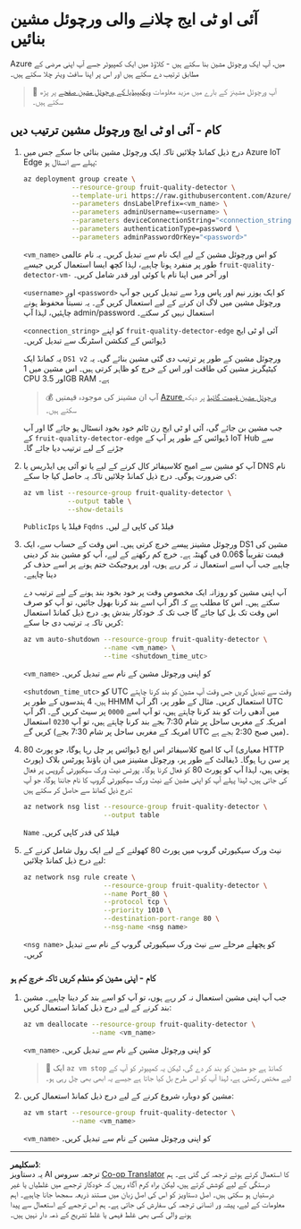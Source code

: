 <!--
CO_OP_TRANSLATOR_METADATA:
{
  "original_hash": "24dc783a600e20251211987b36370e93",
  "translation_date": "2025-08-26T22:02:26+00:00",
  "source_file": "4-manufacturing/lessons/3-run-fruit-detector-edge/vm-iotedge.md",
  "language_code": "ur"
}
-->
# آئی او ٹی ایج چلانے والی ورچوئل مشین بنائیں

Azure میں، آپ ایک ورچوئل مشین بنا سکتے ہیں - کلاؤڈ میں ایک کمپیوٹر جسے آپ اپنی مرضی کے مطابق ترتیب دے سکتے ہیں اور اس پر اپنا سافٹ ویئر چلا سکتے ہیں۔

> 💁 آپ ورچوئل مشینز کے بارے میں مزید معلومات [ویکیپیڈیا کے ورچوئل مشین صفحے](https://wikipedia.org/wiki/Virtual_machine) پر پڑھ سکتے ہیں۔

## کام - آئی او ٹی ایج ورچوئل مشین ترتیب دیں

1. درج ذیل کمانڈ چلائیں تاکہ ایک ورچوئل مشین بنائی جا سکے جس میں Azure IoT Edge پہلے سے انسٹال ہو:

    ```sh
    az deployment group create \
                --resource-group fruit-quality-detector \
                --template-uri https://raw.githubusercontent.com/Azure/iotedge-vm-deploy/1.2.0/edgeDeploy.json \
                --parameters dnsLabelPrefix=<vm_name> \
                --parameters adminUsername=<username> \
                --parameters deviceConnectionString="<connection_string>" \
                --parameters authenticationType=password \
                --parameters adminPasswordOrKey="<password>"
    ```

    `<vm_name>` کو اس ورچوئل مشین کے لیے ایک نام سے تبدیل کریں۔ یہ نام عالمی طور پر منفرد ہونا چاہیے، لہذا کچھ ایسا استعمال کریں جیسے `fruit-quality-detector-vm-` اور آخر میں اپنا نام یا کوئی اور قدر شامل کریں۔

    `<username>` اور `<password>` کو ایک یوزر نیم اور پاس ورڈ سے تبدیل کریں جو آپ ورچوئل مشین میں لاگ ان کرنے کے لیے استعمال کریں گے۔ یہ نسبتاً محفوظ ہونے چاہئیں، لہذا آپ admin/password استعمال نہیں کر سکتے۔

    `<connection_string>` کو اپنے `fruit-quality-detector-edge` آئی او ٹی ایج ڈیوائس کے کنکشن اسٹرنگ سے تبدیل کریں۔

    یہ کمانڈ ایک `DS1 v2` ورچوئل مشین کے طور پر ترتیب دی گئی مشین بنائے گی۔ یہ کیٹیگریز مشین کی طاقت اور اس کے خرچ کو ظاہر کرتی ہیں۔ اس مشین میں 1 CPU اور 3.5GB RAM ہے۔

    > 💰 آپ ان مشینز کی موجودہ قیمتیں [Azure ورچوئل مشین قیمت گائیڈ](https://azure.microsoft.com/pricing/details/virtual-machines/linux/?WT.mc_id=academic-17441-jabenn) پر دیکھ سکتے ہیں۔

    جب مشین بن جائے گی، آئی او ٹی ایج رن ٹائم خود بخود انسٹال ہو جائے گا اور آپ کے `fruit-quality-detector-edge` ڈیوائس کے طور پر آپ کے IoT Hub سے جڑنے کے لیے ترتیب دیا جائے گا۔

1. آپ کو مشین سے امیج کلاسیفائر کال کرنے کے لیے یا تو آئی پی ایڈریس یا DNS نام کی ضرورت ہوگی۔ درج ذیل کمانڈ چلائیں تاکہ یہ حاصل کیا جا سکے:

    ```sh
    az vm list --resource-group fruit-quality-detector \
               --output table \
               --show-details
    ```

    `PublicIps` فیلڈ یا `Fqdns` فیلڈ کی کاپی لے لیں۔

1. ورچوئل مشینز پیسے خرچ کرتی ہیں۔ اس وقت کے حساب سے، ایک DS1 مشین کی قیمت تقریباً $0.06 فی گھنٹہ ہے۔ خرچ کم رکھنے کے لیے، آپ کو مشین بند کر دینی چاہیے جب آپ اسے استعمال نہ کر رہے ہوں، اور پروجیکٹ ختم ہونے پر اسے حذف کر دینا چاہیے۔

    آپ اپنی مشین کو روزانہ ایک مخصوص وقت پر خود بخود بند ہونے کے لیے ترتیب دے سکتے ہیں۔ اس کا مطلب ہے کہ اگر آپ اسے بند کرنا بھول جائیں، تو آپ کو صرف اس وقت تک بل کیا جائے گا جب تک کہ خودکار بندش ہو۔ درج ذیل کمانڈ استعمال کریں تاکہ یہ ترتیب دی جا سکے:

    ```sh
    az vm auto-shutdown --resource-group fruit-quality-detector \
                        --name <vm_name> \
                        --time <shutdown_time_utc>
    ```

    `<vm_name>` کو اپنی ورچوئل مشین کے نام سے تبدیل کریں۔

    `<shutdown_time_utc>` کو UTC وقت سے تبدیل کریں جس وقت آپ مشین کو بند کرنا چاہتے ہیں، 4 ہندسوں کے طور پر HHMM استعمال کریں۔ مثال کے طور پر، اگر آپ UTC میں آدھی رات کو بند کرنا چاہتے ہیں، تو آپ اسے `0000` پر سیٹ کریں گے۔ اگر آپ امریکہ کے مغربی ساحل پر شام 7:30 بجے بند کرنا چاہتے ہیں، تو آپ `0230` استعمال کریں گے (امریکہ کے مغربی ساحل پر شام 7:30 بجے UTC میں صبح 2:30 بجے ہے)۔

1. آپ کا امیج کلاسیفائر اس ایج ڈیوائس پر چل رہا ہوگا، جو پورٹ 80 (معیاری HTTP پورٹ) پر سن رہا ہوگا۔ ڈیفالٹ کے طور پر، ورچوئل مشینز میں ان باؤنڈ پورٹس بلاک ہوتی ہیں، لہذا آپ کو پورٹ 80 کو فعال کرنا ہوگا۔ پورٹس نیٹ ورک سیکیورٹی گروپس پر فعال کی جاتی ہیں، لہذا پہلے آپ کو اپنی مشین کے نیٹ ورک سیکیورٹی گروپ کا نام جاننا ہوگا، جو آپ درج ذیل کمانڈ سے حاصل کر سکتے ہیں:

    ```sh
    az network nsg list --resource-group fruit-quality-detector \
                        --output table
    ```

    `Name` فیلڈ کی قدر کاپی کریں۔

1. نیٹ ورک سیکیورٹی گروپ میں پورٹ 80 کھولنے کے لیے ایک رول شامل کرنے کے لیے درج ذیل کمانڈ چلائیں:

    ```sh
    az network nsg rule create \
                        --resource-group fruit-quality-detector \
                        --name Port_80 \
                        --protocol tcp \
                        --priority 1010 \
                        --destination-port-range 80 \
                        --nsg-name <nsg name>
    ```

    `<nsg name>` کو پچھلے مرحلے سے نیٹ ورک سیکیورٹی گروپ کے نام سے تبدیل کریں۔

### کام - اپنی مشین کو منظم کریں تاکہ خرچ کم ہو

1. جب آپ اپنی مشین استعمال نہ کر رہے ہوں، تو آپ کو اسے بند کر دینا چاہیے۔ مشین بند کرنے کے لیے درج ذیل کمانڈ استعمال کریں:

    ```sh
    az vm deallocate --resource-group fruit-quality-detector \
                     --name <vm_name>
    ```

    `<vm_name>` کو اپنی ورچوئل مشین کے نام سے تبدیل کریں۔

    > 💁 ایک `az vm stop` کمانڈ ہے جو مشین کو بند کر دے گی، لیکن یہ کمپیوٹر کو آپ کے لیے مختص رکھتی ہے، لہذا آپ کو اس طرح بل کیا جاتا ہے جیسے یہ ابھی بھی چل رہی ہو۔

1. مشین کو دوبارہ شروع کرنے کے لیے درج ذیل کمانڈ استعمال کریں:

    ```sh
    az vm start --resource-group fruit-quality-detector \
                --name <vm_name>
    ```

    `<vm_name>` کو اپنی ورچوئل مشین کے نام سے تبدیل کریں۔

---

**ڈسکلیمر**:  
یہ دستاویز AI ترجمہ سروس [Co-op Translator](https://github.com/Azure/co-op-translator) کا استعمال کرتے ہوئے ترجمہ کی گئی ہے۔ ہم درستگی کے لیے کوشش کرتے ہیں، لیکن براہ کرم آگاہ رہیں کہ خودکار ترجمے میں غلطیاں یا غیر درستیاں ہو سکتی ہیں۔ اصل دستاویز کو اس کی اصل زبان میں مستند ذریعہ سمجھا جانا چاہیے۔ اہم معلومات کے لیے، پیشہ ور انسانی ترجمہ کی سفارش کی جاتی ہے۔ ہم اس ترجمے کے استعمال سے پیدا ہونے والی کسی بھی غلط فہمی یا غلط تشریح کے ذمہ دار نہیں ہیں۔